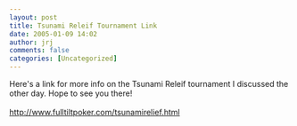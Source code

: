 ```yaml
---
layout: post
title: Tsunami Releif Tournament Link
date: 2005-01-09 14:02
author: jrj
comments: false
categories: [Uncategorized]
---
```

Here's a link for more info on the Tsunami Releif tournament I discussed the other day. Hope to see you there!<br /><br /><a href="http://www.fulltiltpoker.com/tsunamirelief.html">http://www.fulltiltpoker.com/tsunamirelief.html</a>
